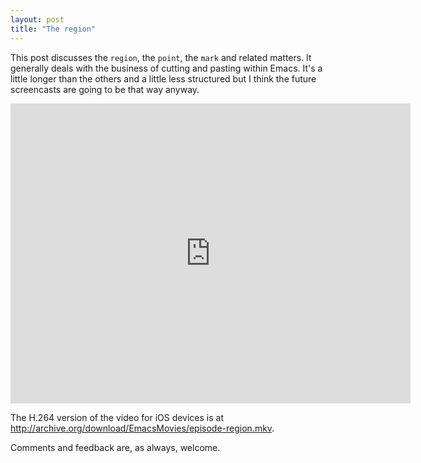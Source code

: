 ```yaml
---
layout: post
title: "The region"
---
```


This post discusses the `region`, the `point`, the `mark` and related matters. It generally deals with the business of cutting and pasting within Emacs. It's a little longer than the others and a little less structured but I think the future screencasts are going to be that way anyway.

<iframe src="http://archive.org/embed/EmacsMovies/episode-region.webm" width="640" height="480" frameborder="0"></iframe>

The H.264 version of the video for iOS devices is at <http://archive.org/download/EmacsMovies/episode-region.mkv>.

Comments and feedback are, as always, welcome. 


